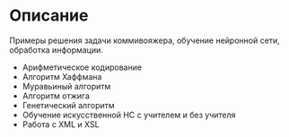 # Описание
Примеры решения задачи коммивояжера, обучение нейронной сети, обработка информации.

- Арифметическое кодирование
- Алгоритм Хаффмана
- Муравьиный алгоритм
- Алгоритм отжига
- Генетический алгоритм
- Обучение искусственной НС с учителем и без учителя
- Работа с XML и XSL
